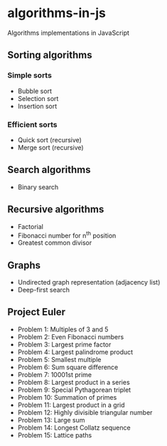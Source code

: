 # algorithms-in-js
Algorithms implementations in JavaScript

## Sorting algorithms

### Simple sorts
- Bubble sort
- Selection sort
- Insertion sort
### Efficient sorts
- Quick sort (recursive)
- Merge sort (recursive)

## Search algorithms
- Binary search

## Recursive algorithms
- Factorial
- Fibonacci number for n<sup>th</sup> position
- Greatest common divisor

## Graphs
- Undirected graph representation (adjacency list)
- Deep-first search

## Project Euler
- Problem 1: Multiples of 3 and 5
- Problem 2: Even Fibonacci numbers
- Problem 3: Largest prime factor
- Problem 4: Largest palindrome product
- Problem 5: Smallest multiple
- Problem 6: Sum square difference
- Problem 7: 10001st prime
- Problem 8: Largest product in a series
- Problem 9: Special Pythagorean triplet
- Problem 10: Summation of primes
- Problem 11: Largest product in a grid
- Problem 12: Highly divisible triangular number
- Problem 13: Large sum
- Problem 14: Longest Collatz sequence
- Problem 15: Lattice paths

